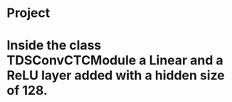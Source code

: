 # Project

# Inside the class TDSConvCTCModule  a Linear and a ReLU layer added with a hidden size of 128.
